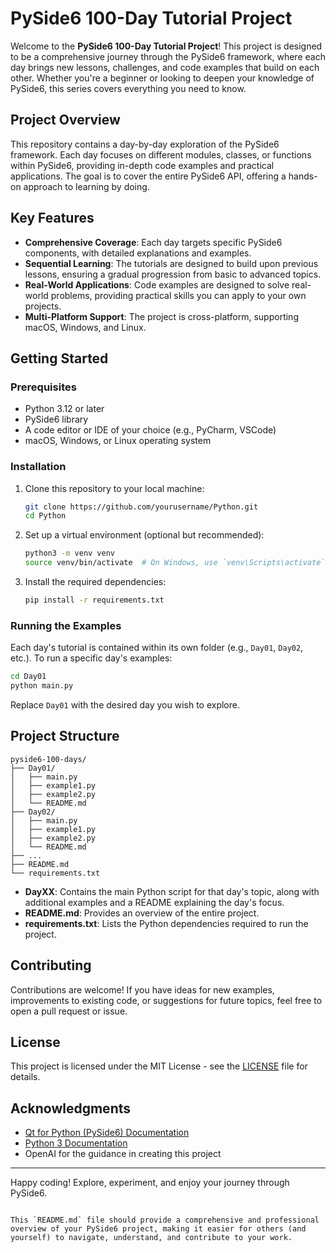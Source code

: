 
# PySide6 100-Day Tutorial Project

Welcome to the **PySide6 100-Day Tutorial Project**! This project is designed to be a comprehensive journey through the PySide6 framework, where each day brings new lessons, challenges, and code examples that build on each other. Whether you're a beginner or looking to deepen your knowledge of PySide6, this series covers everything you need to know.

## Project Overview

This repository contains a day-by-day exploration of the PySide6 framework. Each day focuses on different modules, classes, or functions within PySide6, providing in-depth code examples and practical applications. The goal is to cover the entire PySide6 API, offering a hands-on approach to learning by doing.

## Key Features

- **Comprehensive Coverage**: Each day targets specific PySide6 components, with detailed explanations and examples.
- **Sequential Learning**: The tutorials are designed to build upon previous lessons, ensuring a gradual progression from basic to advanced topics.
- **Real-World Applications**: Code examples are designed to solve real-world problems, providing practical skills you can apply to your own projects.
- **Multi-Platform Support**: The project is cross-platform, supporting macOS, Windows, and Linux.

## Getting Started

### Prerequisites

- Python 3.12 or later
- PySide6 library
- A code editor or IDE of your choice (e.g., PyCharm, VSCode)
- macOS, Windows, or Linux operating system

### Installation

1. Clone this repository to your local machine:

   ```bash
   git clone https://github.com/yourusername/Python.git
   cd Python
   ```

2. Set up a virtual environment (optional but recommended):

   ```bash
   python3 -m venv venv
   source venv/bin/activate  # On Windows, use `venv\Scripts\activate`
   ```

3. Install the required dependencies:

   ```bash
   pip install -r requirements.txt
   ```

### Running the Examples

Each day's tutorial is contained within its own folder (e.g., `Day01`, `Day02`, etc.). To run a specific day's examples:

```bash
cd Day01
python main.py
```

Replace `Day01` with the desired day you wish to explore.

## Project Structure

```plaintext
pyside6-100-days/
├── Day01/
│   ├── main.py
│   ├── example1.py
│   ├── example2.py
│   └── README.md
├── Day02/
│   ├── main.py
│   ├── example1.py
│   ├── example2.py
│   └── README.md
├── ...
├── README.md
└── requirements.txt
```

- **DayXX**: Contains the main Python script for that day's topic, along with additional examples and a README explaining the day's focus.
- **README.md**: Provides an overview of the entire project.
- **requirements.txt**: Lists the Python dependencies required to run the project.

## Contributing

Contributions are welcome! If you have ideas for new examples, improvements to existing code, or suggestions for future topics, feel free to open a pull request or issue.

## License

This project is licensed under the MIT License - see the [LICENSE](LICENSE) file for details.

## Acknowledgments

- [Qt for Python (PySide6) Documentation](https://doc.qt.io/qtforpython/)
- [Python 3 Documentation](https://docs.python.org/3/)
- OpenAI for the guidance in creating this project

---

Happy coding! Explore, experiment, and enjoy your journey through PySide6.
```

This `README.md` file should provide a comprehensive and professional overview of your PySide6 project, making it easier for others (and yourself) to navigate, understand, and contribute to your work.
